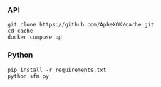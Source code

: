 ### API

```
git clone https://github.com/ApheXOK/cache.git
cd cache 
docker compose up
```

### Python

```
pip install -r requirements.txt
python sfm.py
```